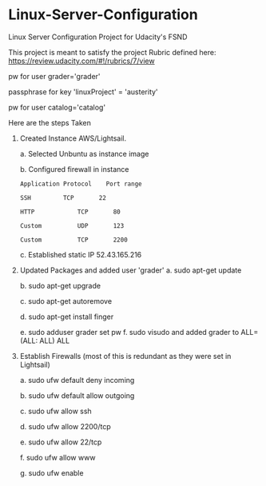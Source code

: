 # Linux-Server-Configuration
Linux Server Configuration Project for Udacity's FSND

This project is meant to satisfy the project Rubric defined here:  https://review.udacity.com/#!/rubrics/7/view

pw for user grader='grader'

passphrase for key 'linuxProject' = 'austerity'

pw for user catalog='catalog'

Here are the steps Taken
1.  Created Instance AWS/Lightsail.

    a.  Selected Unbuntu as instance image

    b.  Configured firewall in instance
    
        Application	Protocol	Port range	
    
        SSH	        TCP	      22	
        
        HTTP	        TCP	      80	
        
        Custom	        UDP	      123	
        
        Custom	        TCP	      2200	
  
    c.  Established static IP 52.43.165.216

2.  Updated Packages and added user 'grader'
    a. sudo apt-get update
    
    b.  sudo apt-get upgrade
    
    c.  sudo apt-get autoremove
    
    d.  sudo apt-get install finger
    
    e.  sudo adduser grader
            set pw
    f.  sudo visudo and added grader to ALL=(ALL: ALL) ALL
    
3.  Establish Firewalls (most of this is redundant as they were set in Lightsail)

    a.  sudo ufw default deny incoming
    
    b.  sudo ufw default allow outgoing
    
    c.  sudo ufw allow ssh
    
    d.  sudo ufw allow 2200/tcp
    
    e.  sudo ufw allow 22/tcp
    
    f.  sudo ufw allow www
    
    g.  sudo ufw enable
    
    


